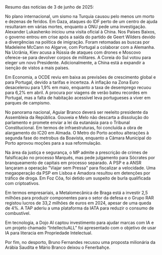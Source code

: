 Resumo das notícias de 3 de junho de 2025:

No plano internacional, um sismo na Turquia causou pelo menos um morto e dezenas de feridos. Em Gaza, ataques do IDF perto de um centro de ajuda resultaram em várias mortes, enquanto a ONU pede uma investigação. Alexander Lukashenko iniciou uma visita oficial à China. Nos Países Baixos, o governo entrou em crise após a saída do partido de Geert Wilders devido a divergências na política de imigração. Foram retomadas as buscas por Madeleine McCann no Algarve, com Portugal a colaborar com a Alemanha. Na Ucrânia, Kiev acusa a Rússia de ataques com drones e Moscovo oferece-se para devolver corpos de militares. A Coreia do Sul votou para eleger um novo Presidente. Adicionalmente, a China está a expandir a isenção de vistos a mais países.

Em Economia, a OCDE reviu em baixa as previsões de crescimento global e para Portugal, devido a tarifas e incerteza. A inflação na Zona Euro desacelerou para 1,9% em maio, enquanto a taxa de desemprego recuou para 6,2% em abril. A procura por viagens de verão bateu recordes em Portugal, mas a falta de habitação acessível leva portugueses a viver em parques de campismo.

No panorama nacional, Aguiar Branco deverá ser reeleito presidente da Assembleia da República. Gouveia e Melo não descarta a dissolução do parlamento e promete enviar a lei da eutanásia para o Tribunal Constitucional. Em termos de infraestruturas, foi concluída a obra de alargamento do IC20 em Almada. O Metro do Porto aceitou alterações à segunda fase do metrobus da Boavista, enquanto a Câmara Municipal do Porto aprovou moções para a sua reformulação.

Na área da justiça e segurança, o MP admite a prescrição de crimes de falsificação no processo Marquês, mas pede julgamento para Sócrates por branqueamento de capitais em processo separado. A PSP e a ANSR lançaram a operação "Viajar sem Pressa" para fiscalizar a velocidade. Uma megaoperação da PSP em Lisboa e Amadora resultou em detenções por tráfico de droga. Em Foz Côa, foi detido um suspeito de burla qualificada com criptoativos.

Em termos empresariais, a Metalomecânica de Braga está a investir 2,5 milhões para produzir componentes para o setor da defesa e o Grupo RAR registou lucros de 33,2 milhões de euros em 2024, apesar de uma queda de 4%. A TAP aderiu a uma plataforma da IATA para reduzir o consumo de combustível.

Em tecnologia, a Dojo AI captou investimento para ajudar marcas com IA e um projeto chamado “IntellectuALL” foi apresentado com o objetivo de usar IA para literacia em Propriedade Intelectual.

Por fim, no desporto, Bruno Fernandes recusou uma proposta milionária da Arábia Saudita e Mário Branco deixou o Fenerbahçe.